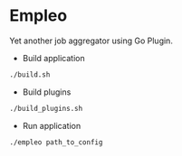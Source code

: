 # Empleo
Yet another job aggregator using Go Plugin.

- Build application
```bash
./build.sh
```

- Build plugins
```bash
./build_plugins.sh
```

- Run application
```bash
./empleo path_to_config
```
